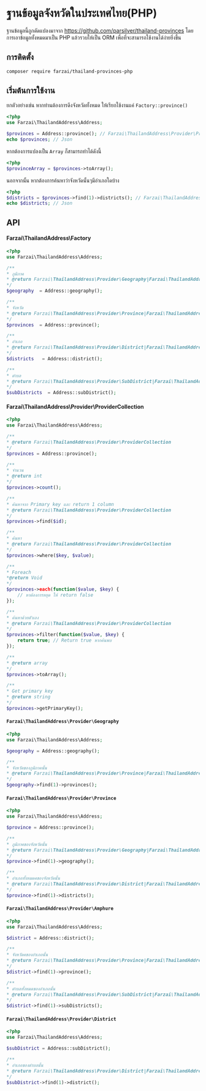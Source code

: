 # ฐานข้อมูลจังหวัดในประเทศไทย(PHP)

ฐานข้อมูลนี้ถูกดัดแปลงมาจาก https://github.com/parsilver/thailand-provinces โดยการเอาข้อมูลทั้งหมดมาเป็น PHP แล้วรวบให้เป็น ORM เพื่อที่จะสามารถใช้งานได้ง่ายยิ่งขึ้น


## การติดตั้ง

```sh
composer require farzai/thailand-provinces-php
```

## เริ่มต้นการใช้งาน

ยกตัวอย่างเช่น หากท่านต้องการดึงจังหวัดทั้งหมด ให้เรียกใช้งานแค่ `Factory::province()`

```php
<?php
use Farzai\ThailandAddress\Address;

$provinces = Address::province(); // Farzai\ThailandAddress\Provider\ProviderCollection
echo $provinces; // Json
```

หากต้องการแปลงเป็น `Array` ก็สามารถทำได้ดังนี้
```php
<?php
$provinceArray = $provinces->toArray();
```

นอกจากนั้น หากต้องการค้นหาว่าจังหวัดนั้นๆมีอำเภอใดบ้าง
```php
<?php
$districts = $provinces->find(1)->districts(); // Farzai\ThailandAddress\Provider\ProviderCollection
echo $districts; // Json
```


## API

#### Farzai\ThailandAddress\Factory
```php
<?php
use Farzai\ThailandAddress\Address;

/**
* ภูมิภาค
* @return Farzai\ThailandAddress\Provider\Geography|Farzai\ThailandAddress\Provider\ProviderCollection
*/
$geography  = Address::geography();

/**
* จังหวัด
* @return Farzai\ThailandAddress\Provider\Province|Farzai\ThailandAddress\Provider\ProviderCollection
*/
$provinces  = Address::province();

/**
* อำเภอ
* @return Farzai\ThailandAddress\Provider\District|Farzai\ThailandAddress\Provider\ProviderCollection
*/
$districts   = Address::district();

/**
* ตำบล
* @return Farzai\ThailandAddress\Provider\SubDistrict|Farzai\ThailandAddress\Provider\ProviderCollection
*/
$subDistricts  = Address::subDistrict();
```

#### Farzai\ThailandAddress\Provider\ProviderCollection

```php
<?php
use Farzai\ThailandAddress\Address;

/**
* @return Farzai\ThailandAddress\Provider\ProviderCollection
*/
$provinces = Address::province();

/**
* จำนวน
* @return int
*/
$provinces->count();

/**
* ค้นหาจาก Primary key และ return 1 column
* @return Farzai\ThailandAddress\Provider\ProviderCollection
*/
$provinces->find($id);

/**
* ค้นหา
* @return Farzai\ThailandAddress\Provider\ProviderCollection
*/
$provinces->where($key, $value);

/**
* Foreach
*@return Void
*/
$provinces->each(function($value, $key) {
    // หาต้องการหยุด ให้ return false
});

/**
* ค้นหาด้วยตัวเอง
* @return Farzai\ThailandAddress\Provider\ProviderCollection
*/
$provinces->filter(function($value, $key) {
    return true; // Return true หากค้นพบ
});

/**
* @return array
*/
$provinces->toArray();

/**
* Get primary key
* @return string
*/
$provinces->getPrimaryKey();
```

#### `Farzai\ThailandAddress\Provider\Geography`

```php
<?php
use Farzai\ThailandAddress\Address;

$geography = Address::geography();

/**
* จังหวัดของภูมิภาคนั้น
* @return Farzai\ThailandAddress\Provider\Province|Farzai\ThailandAddress\Provider\ProviderCollection
*/
$geography->find(1)->provinces();
```

#### `Farzai\ThailandAddress\Provider\Province`

```php
<?php
use Farzai\ThailandAddress\Address;

$province = Address::province();

/**
* ภูมิภาคของจังหวัดนั้น
* @return Farzai\ThailandAddress\Provider\Geography|Farzai\ThailandAddress\Provider\ProviderCollection
*/
$province->find(1)->geography();

/**
* อำเภอทั้งหมดคของจังหวัดนั้น
* @return Farzai\ThailandAddress\Provider\District|Farzai\ThailandAddress\Provider\ProviderCollection
*/
$province->find(1)->districts();
```

#### `Farzai\ThailandAddress\Provider\Amphure`

```php
<?php
use Farzai\ThailandAddress\Address;

$district = Address::district();

/**
* จังหวัดคของอำเภอนั้น
* @return Farzai\ThailandAddress\Provider\Province|Farzai\ThailandAddress\Provider\ProviderCollection
*/
$district->find(1)->province();

/**
* ตำบลทั้งหมดของอำเภอนั้น
* @return Farzai\ThailandAddress\Provider\SubDistrict|Farzai\ThailandAddress\Provider\ProviderCollection
*/
$district->find(1)->subDistricts();
```

#### `Farzai\ThailandAddress\Provider\District`

```php
<?php
use Farzai\ThailandAddress\Address;

$subDistrict = Address::subDistrict();

/**
* อำเภอของตำบลนั้น
* @return Farzai\ThailandAddress\Provider\District|Farzai\ThailandAddress\Provider\ProviderCollection
*/
$subDistrict->find(1)->district();
```
